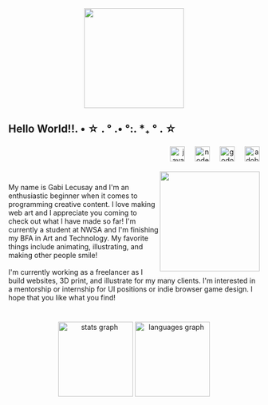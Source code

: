 <div align="center">
  <img height="200" src="https://forums.berksgrapevine.com/styles/forumvine/theme/images/snow-header.gif"  />
</div>

###

<h2 align="left">Hello World!!. • ☆ . ° .• °:. *₊ ° . ☆</h2>

###

<div align="right">
  <img src="https://cdn.jsdelivr.net/gh/devicons/devicon/icons/javascript/javascript-original.svg" height="30" alt="javascript logo"  />
  <img width="12" />
  <img src="https://cdn.jsdelivr.net/gh/devicons/devicon/icons/nodejs/nodejs-original.svg" height="30" alt="nodejs logo"  />
  <img width="12" />
  <img src="https://cdn.jsdelivr.net/gh/devicons/devicon/icons/godot/godot-original.svg" height="30" alt="godot logo"  />
  <img width="12" />
  <img src="https://cdn.simpleicons.org/adobeillustrator/FF9A00" height="30" alt="adobeillustrator logo"  />
</div>

<br clear="both">

<img align="right" height="200" src="https://i.gifer.com/origin/bc/bca6529a5d8e4133796da1afafd5bca7_w200.gif"  />

###

<p align="left">My name is Gabi Lecusay and I'm an enthusiastic beginner when it comes to programming creative content. I love making web art and I appreciate you coming to check out what I have made so far! I'm currently a student at NWSA and I'm finishing my BFA in Art and Technology. My favorite things include animating, illustrating, and making other people smile!<br><br>I'm currently working as a freelancer as I build websites, 3D print, and illustrate for my many clients. I'm interested in a mentorship or internship for UI positions or indie browser game design. I hope that you like what you find!</p>

###

<br clear="both">

<div align="center">
  <img src="https://github-readme-stats.vercel.app/api?username=senjerak&hide_title=false&hide_rank=false&show_icons=true&include_all_commits=true&count_private=false&disable_animations=false&theme=ocean_dark&locale=en&hide_border=true" height="150" alt="stats graph"  />
  <img src="https://github-readme-stats.vercel.app/api/top-langs?username=senjerak&locale=en&hide_title=true&layout=compact&card_width=320&langs_count=5&theme=ocean_dark&hide_border=true" height="150" alt="languages graph"  />
</div>

###
